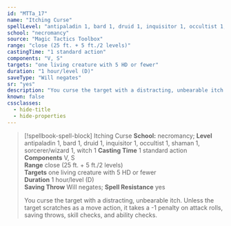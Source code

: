 ```yaml
---
id: "MTTa_17"
name: "Itching Curse"
spellLevel: "antipaladin 1, bard 1, druid 1, inquisitor 1, occultist 1, shaman 1, sorcerer/wizard 1, witch 1"
school: "necromancy"
source: "Magic Tactics Toolbox"
range: "close (25 ft. + 5 ft./2 levels)"
castingTime: "1 standard action"
components: "V, S"
targets: "one living creature with 5 HD or fewer"
duration: "1 hour/level (D)"
saveType: "Will negates"
sr: "yes"
description: "You curse the target with a distracting, unbearable itch. Unless the target scratches as a move action, it takes a -1 penalty on attack rolls, saving throws, skill checks, and ability checks."
known: false
cssclasses:
  - hide-title
  - hide-properties
---
```


> [!spellbook-spell-block] Itching Curse
> **School:** necromancy; **Level** antipaladin 1, bard 1, druid 1, inquisitor 1, occultist 1, shaman 1, sorcerer/wizard 1, witch 1
> **Casting Time** 1 standard action  
> **Components** V, S  
> **Range** close (25 ft. + 5 ft./2 levels)  
> **Targets** one living creature with 5 HD or fewer  
> **Duration** 1 hour/level (D)  
> **Saving Throw** Will negates; **Spell Resistance** yes
> 
> You curse the target with a distracting, unbearable itch. Unless the target scratches as a move action, it takes a -1 penalty on attack rolls, saving throws, skill checks, and ability checks.